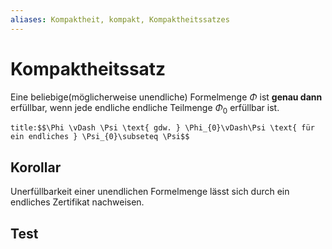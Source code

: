 ```yaml
---
aliases: Kompaktheit, kompakt, Kompaktheitssatzes
---
```

$\newcommand{\f}[1]{\mathcal{#1}}\newcommand{\F}[1]{\mathfrak{#1}}\newcommand{\b}[1]{\mathbb{#1}}$
# Kompaktheitssatz 
Eine beliebige(möglicherweise unendliche) Formelmenge $\Phi$ ist **genau dann** erfüllbar, wenn jede endliche endliche Teilmenge $\Phi_0$ erfüllbar ist.
```ad-abstract
title:$$\Phi \vDash \Psi \text{ gdw. } \Phi_{0}\vDash\Psi \text{ für ein endliches } \Psi_{0}\subseteq \Psi$$
```

## Korollar
Unerfüllbarkeit einer unendlichen Formelmenge lässt sich durch ein endliches Zertifikat nachweisen.

## Test
